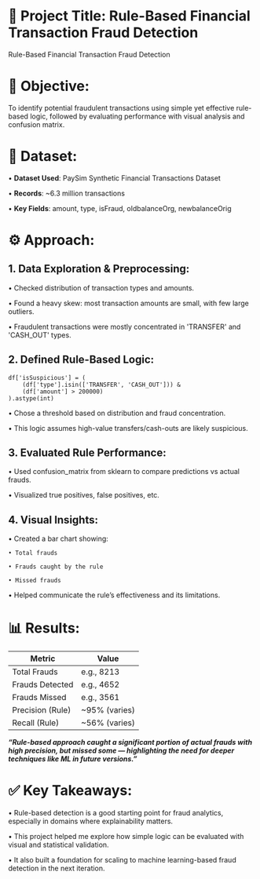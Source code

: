 # 📌 Project Title: Rule-Based Financial Transaction Fraud Detection
Rule-Based Financial Transaction Fraud Detection
# 🧠 Objective:
To identify potential fraudulent transactions using simple yet effective rule-based logic, followed by evaluating performance with visual analysis and confusion matrix.
# 📂 Dataset:
• **Dataset Used**: PaySim Synthetic Financial Transactions Dataset

• **Records**: ~6.3 million transactions

• **Key Fields**: amount, type, isFraud, oldbalanceOrg, newbalanceOrig
# ⚙️ Approach:
## 1. Data Exploration & Preprocessing:

• Checked distribution of transaction types and amounts.

• Found a heavy skew: most transaction amounts are small, with few large outliers.

• Fraudulent transactions were mostly concentrated in 'TRANSFER' and 'CASH_OUT' types.

## 2. Defined Rule-Based Logic:
    df['isSuspicious'] = (
        (df['type'].isin(['TRANSFER', 'CASH_OUT'])) &
        (df['amount'] > 200000)
    ).astype(int)

• Chose a threshold based on distribution and fraud concentration.

• This logic assumes high-value transfers/cash-outs are likely suspicious.
## 3. Evaluated Rule Performance:
• Used confusion_matrix from sklearn to compare predictions vs actual frauds.

• Visualized true positives, false positives, etc.
## 4. Visual Insights:
• Created a bar chart showing:

    • Total frauds

    • Frauds caught by the rule

    • Missed frauds
• Helped communicate the rule’s effectiveness and its limitations.

# 📊 Results:
| Metric	       |       Value    |
|----------------|----------------|
|Total Frauds	   |    e.g., 8213  |
|Frauds Detected |	    e.g., 4652|
|Frauds Missed	 |      e.g., 3561|
|Precision (Rule)|	 ~95% (varies)|
|Recall (Rule)	 |  ~56% (varies) |

_**“Rule-based approach caught a significant portion of actual frauds with high precision, but missed some — highlighting the need for deeper techniques like ML in future versions.”**_

# ✅ Key Takeaways:
• Rule-based detection is a good starting point for fraud analytics, especially in domains where explainability matters.

• This project helped me explore how simple logic can be evaluated with visual and statistical validation.

• It also built a foundation for scaling to machine learning-based fraud detection in the next iteration.
